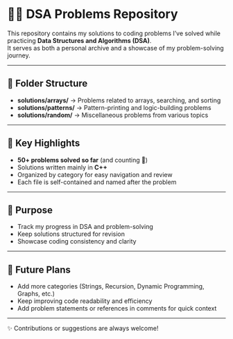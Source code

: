 # 🧑‍💻 DSA Problems Repository

This repository contains my solutions to coding problems I’ve solved while practicing **Data Structures and Algorithms (DSA)**.  
It serves as both a personal archive and a showcase of my problem-solving journey.

---

## 📂 Folder Structure
- **solutions/arrays/** → Problems related to arrays, searching, and sorting  
- **solutions/patterns/** → Pattern-printing and logic-building problems  
- **solutions/random/** → Miscellaneous problems from various topics  

---

## 🔑 Key Highlights
- **50+ problems solved so far** (and counting 🚀)  
- Solutions written mainly in **C++**  
- Organized by category for easy navigation and review  
- Each file is self-contained and named after the problem  

---

## 🚀 Purpose
- Track my progress in DSA and problem-solving  
- Keep solutions structured for revision  
- Showcase coding consistency and clarity  

---

## 📌 Future Plans
- Add more categories (Strings, Recursion, Dynamic Programming, Graphs, etc.)  
- Keep improving code readability and efficiency  
- Add problem statements or references in comments for quick context  

---

✨ Contributions or suggestions are always welcome!
